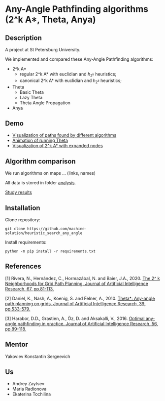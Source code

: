 # Any-Angle Pathfinding algorithms (2^k A*, Theta, Anya)

## Description

A project at St Petersburg University.

We implemented and compared these Any-Angle Pathfinding algorithms:
- 2^k A\*
    - regular 2^k A\* with euclidian and $h_{2^k}$ heuristics;
    - canonical 2^k A\* with euclidian and $h_{2^k}$ heuristics;
- Theta
    - Basic Theta
    - Lazy Theta
    - Theta Angle Propagation
- Anya

## Demo

- [Visualization of paths found by different algorithms](demo/main_demo.ipynb)
- [Animation of running Theta](demo/animation_for_theta.ipynb)
- [Visualization of 2^k A* with expanded nodes](demo/extra_plots_for_2k_astar.ipynb)

## Algorithm comparison

We run algorithms on maps ... (links, names)

All data is stored in folder [analysis](analysis).

[Study results](results.md)

## Installation

Clone repository:
```
git clone https://github.com/machine-solution/heuristic_search_any_angle
```

Install requirements:
```
python -m pip install -r requirements.txt
```

## References

[1] Rivera, N., Hernández, C., Hormazábal, N. and Baier, J.A., 2020. [The 2^ k Neighborhoods for Grid Path Planning. Journal of Artificial Intelligence Research, 67, pp.81-113.](https://www.jair.org/index.php/jair/article/view/11383)

[2] Daniel, K., Nash, A., Koenig, S. and Felner, A., 2010. [Theta*: Any-angle path planning on grids. Journal of Artificial Intelligence Research, 39, pp.533-579.](https://www.jair.org/index.php/jair/article/view/10676)

[3] Harabor, D.D., Grastien, A., Öz, D. and Aksakalli, V., 2016. [Optimal any-angle pathfinding in practice. Journal of Artificial Intelligence Research, 56, pp.89-118.](https://www.jair.org/index.php/jair/article/view/11383)

## Mentor

Yakovlev Konstantin Sergeevich

## Us

- Andrey Zaytsev
- Maria Radionova
- Ekaterina Tochilina
